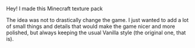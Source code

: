 Hey! I made this Minecraft texture pack

The idea was not to drastically change the game. I just wanted to add a lot of small things and details that would make the game nicer and more polished, but always keeping the usual Vanilla style (the original one, that is).
